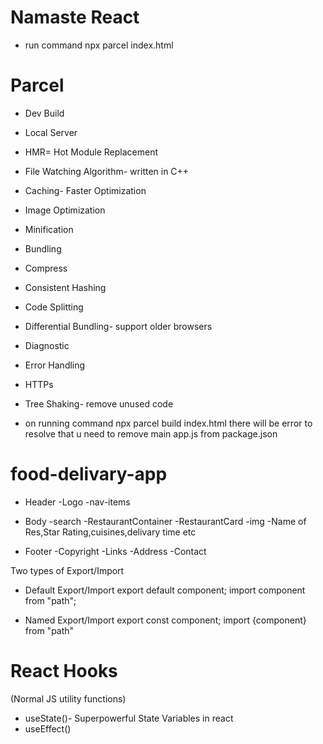 # Namaste React

- run command npx parcel index.html
# Parcel

- Dev Build
- Local Server
-  HMR= Hot Module Replacement
- File Watching Algorithm- written in C++
- Caching- Faster Optimization
- Image Optimization
- Minification
- Bundling
- Compress
- Consistent Hashing
- Code Splitting
- Differential Bundling- support older browsers
- Diagnostic
- Error Handling
- HTTPs
- Tree Shaking- remove unused code


- on running command npx parcel build index.html there will be error to resolve that u need to remove main app.js from package.json 

# food-delivary-app 
* Header
  -Logo
  -nav-items

* Body
  -search
  -RestaurantContainer
    -RestaurantCard
     -img
     -Name of Res,Star Rating,cuisines,delivary time etc
* Footer
  -Copyright
  -Links
  -Address
  -Contact
 
 Two types of Export/Import

 - Default Export/Import
 export default component;
 import component from "path";

 - Named Export/Import
 export const component;
 import {component} from "path"

 # React Hooks
 (Normal JS utility functions)
 - useState()- Superpowerful State Variables in react
 - useEffect()

